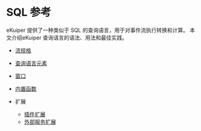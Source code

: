 # SQL 参考

eKuiper 提供了一种类似于 SQL 的查询语言，用于对事件流执行转换和计算。 本文介绍eKuiper 查询语言的语法、用法和最佳实践。

- [流规格](streams.md)

- [查询语言元素](query_language_elements.md)
- [窗口](windows.md)
- [内置函数](./functions/overview.md)
- 扩展
  - [插件扩展](../extension/overview.md)
  - [外部服务扩展](../extension/external/external_func.md)
